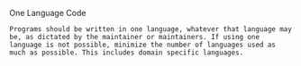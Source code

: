 One Language Code

    Programs should be written in one language, whatever that language may be, as dictated by the maintainer or maintainers. If using one language is not possible, minimize the number of languages used as much as possible. This includes domain specific languages.
